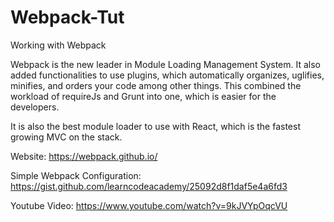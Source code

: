 # Webpack-Tut
Working with Webpack

Webpack is the new leader in Module Loading Management System. It also added functionalities to use plugins, which automatically organizes, uglifies, minifies, and orders your code among other things. This combined the workload of requireJs and Grunt into one, which is easier for the developers. 

It is also the best module loader to use with React, which is the fastest growing MVC on the stack. 


Website: https://webpack.github.io/

Simple Webpack Configuration:
https://gist.github.com/learncodeacademy/25092d8f1daf5e4a6fd3


Youtube Video:
https://www.youtube.com/watch?v=9kJVYpOqcVU
